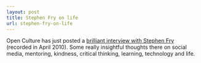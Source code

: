 ```yaml
---
layout: post
title: Stephen Fry on life
url: stephen-fry-on-life
---
```


Open Culture has just posted a [brilliant interview with Stephen Fry](http://www.openculture.com/2012/08/what_i_wish_i_knew_when_i_was_18_stephen_fry.html) (recorded in April 2010). Some really insightful thoughts there on social media, mentoring, kindness, critical thinking, learning, technology and life.

